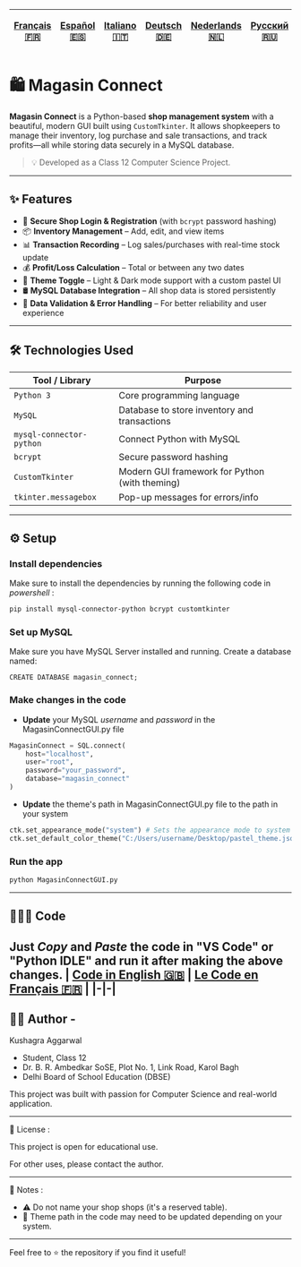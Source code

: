 | [Français 🇫🇷](/FR%20🇨🇵/README_fr.md) | [Español 🇪🇸](/ES%20🇪🇸/README_es.md) | [Italiano 🇮🇹](/IT%20🇮🇹/README_it.md) | [Deutsch 🇩🇪](/DE%20🇩🇪/README_de.md) | [Nederlands 🇳🇱](/NL%20🇳🇱/README_nl.md) | [Русский 🇷🇺](/RU%20🇷🇺/README_ru.md) | [日本 🇯🇵](/JP%20🇯🇵/README_jp.md) |
|-|-|-|-|-|-|-| 
# 🛍️ Magasin Connect

**Magasin Connect** is a Python-based **shop management system** with a beautiful, modern GUI built using `CustomTkinter`. It allows shopkeepers to manage their inventory, log purchase and sale transactions, and track profits—all while storing data securely in a MySQL database.

> 💡 Developed as a Class 12 Computer Science Project.

---

## ✨ Features

- 🔐 **Secure Shop Login & Registration** (with `bcrypt` password hashing)
- 📦 **Inventory Management** – Add, edit, and view items
- 📊 **Transaction Recording** – Log sales/purchases with real-time stock update
- 💰 **Profit/Loss Calculation** – Total or between any two dates
- 🎨 **Theme Toggle** – Light & Dark mode support with a custom pastel UI
- 🛢️ **MySQL Database Integration** – All shop data is stored persistently
- 🧹 **Data Validation & Error Handling** – For better reliability and user experience

---

## 🛠️ Technologies Used

| Tool / Library       | Purpose                                           |
|----------------------|---------------------------------------------------|
| `Python 3`           | Core programming language                         |
| `MySQL`              | Database to store inventory and transactions      |
| `mysql-connector-python` | Connect Python with MySQL                      |
| `bcrypt`             | Secure password hashing                           |
| `CustomTkinter`      | Modern GUI framework for Python (with theming)    |
| `tkinter.messagebox` | Pop-up messages for errors/info                   |

---
## ⚙️ Setup
### Install dependencies
Make sure to install the dependencies by running the following code in *powershell* :
```bash
pip install mysql-connector-python bcrypt customtkinter
```

### Set up MySQL
Make sure you have MySQL Server installed and running.
Create a database named:
```MySQl
CREATE DATABASE magasin_connect;
```

### Make changes in the code
- **Update** your MySQL *username* and *password* in the MagasinConnectGUI.py file
```Python
MagasinConnect = SQL.connect(
    host="localhost",
    user="root",
    password="your_password",
    database="magasin_connect"
)
```
- **Update** the theme's path in MagasinConnectGUI.py file to the path in your system
```Python
ctk.set_appearance_mode("system") # Sets the appearance mode to system default (light or dark based on system settings)
ctk.set_default_color_theme("C:/Users/username/Desktop/pastel_theme.json") # Sets the default color theme to a custom pastel theme (given alongside this code), please change the path to the theme file as per your system
```

### Run the app
```bash
python MagasinConnectGUI.py
```
---

## 👨🏻‍💻 Code
Just *Copy* and *Paste* the code in **"VS Code"** or **"Python IDLE"** and run it after making the above changes.
| [Code in English 🇬🇧](/MagasinConnectGUI.py) | [Le Code en Français 🇫🇷](FR%20🇨🇵/MagasinConnectGUI_fr.py) |
|-|-|
---

## 🙋‍♂️ Author - 
Kushagra Aggarwal
- Student, Class 12
- Dr. B. R. Ambedkar SoSE, Plot No. 1, Link Road, Karol Bagh
- Delhi Board of School Education (DBSE)

This project was built with passion for Computer Science and real-world application.

---

📄 License :

This project is open for educational use.

For other uses, please contact the author.

---

📌 Notes :

- ⚠️ Do not name your shop shops (it's a reserved table).
- 🎨 Theme path in the code may need to be updated depending on your system.

---

Feel free to ⭐ the repository if you find it useful!
